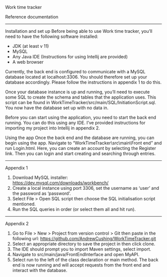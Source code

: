 Work time tracker


Reference documentation
________________
Installation and set up
Before being able to use Work time tracker, you’ll need to have the following software installed:


* JDK (at least v 11)
* MySQL
* Any Java IDE (Instructions for using Intellij are provided)
* A web browser


Currently, the back end is configured to communicate with a MySQL database located at localhost:3306. You should therefore set up your database accordingly. Please follow the instructions in appendix 1 to do this.


Once your database instance is up and running, you’ll need to execute some SQL to create the schema and tables that the application uses. This script can be found in WorkTimeTracker/src/main/SQL/InitiationScript.sql. You now have the database set up with no data in.


Before you can start using the application, you need to start the back end running. You can do this using any IDE. I’ve provided instructions for importing my project into Intellij in appendix 2.


Using the app
Once the back end and the database are running, you can begin using the app. Navigate to “WorkTimeTracker\src\main\Front end” and run Login.html. Here, you can create an account by selecting the Register link. Then you can login and start creating and searching through entries.
________________
Appendix 1
1. Download MySQL installer: https://dev.mysql.com/downloads/workbench/
2. Create a local instance using port 3306, set the username as ‘user’ and the password as ‘password’.
3. Select File > Open SQL script then choose the SQL initialisation script mentioned.
4. Run the SQL queries in order (or select them all and hit run).

________________


Appendix 2
1. Go to File > New > Project from version control > Git then paste in the following url:               https://github.com/AndrewCushing/WorkTimeTracker.git
2. Select an appropriate directory to save the project in then click clone.
3. The IDE should prompt you to import Maven settings, select import.
4. Navigate to src/main/java/FrontEndInterface and open MyAPI.
5. Select run to the left of the class declaration or main method. The back end is now running and will accept requests from the front end and interact with the database.
